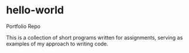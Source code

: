 # hello-world
Portfolio Repo

This is a collection of short programs written for assignments, serving as examples of my approach to writing code.
